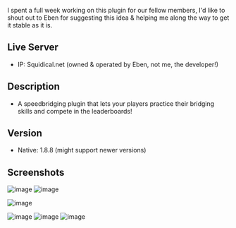 I spent a full week working on this plugin for our fellow members, I'd like to shout out to Eben for suggesting this idea & helping me along the way to get it stable as it is.

## Live Server
* IP: Squidical.net (owned & operated by Eben, not me, the developer!)

## Description
* A speedbridging plugin that lets your players practice their bridging skills and compete in the leaderboards!

## Version
* Native: 1.8.8 (might support newer versions)

## Screenshots
![image](https://user-images.githubusercontent.com/47629321/129748003-ca82f6cc-e49c-4120-a9c1-755cbc526a15.png)
![image](https://user-images.githubusercontent.com/47629321/129748263-3bca12f2-0d90-44f7-9360-8c48967f3148.png)

![image](https://user-images.githubusercontent.com/47629321/129747833-047ba1c7-96de-47df-87f9-64e5ae4c3597.png)

![image](https://user-images.githubusercontent.com/47629321/129747461-aafe9755-c1c9-441a-965c-168b1058fd1f.png)
![image](https://user-images.githubusercontent.com/47629321/129747540-c48c4156-186d-4838-acec-c754763e30da.png)
![image](https://user-images.githubusercontent.com/47629321/129747642-ede4c9eb-ff82-479f-b9a2-72102a5bd4b1.png)


